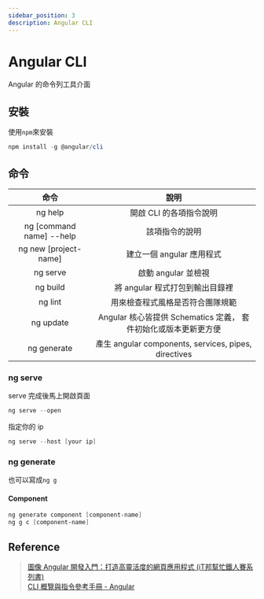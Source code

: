 ```yaml
---
sidebar_position: 3
description: Angular CLI
---
```


# Angular CLI

Angular 的命令列工具介面

## 安裝

使用`npm`來安裝

```powershell
npm install -g @angular/cli
```

## 命令

|           命令           |                              說明                               |
| :----------------------: | :-------------------------------------------------------------: |
|         ng help          |                     開啟 CLI 的各項指令說明                     |
| ng [command name] --help |                         該項指令的說明                          |
|  ng new [project-name]   |                    建立一個 angular 應用程式                    |
|         ng serve         |                       啟動 angular 並檢視                       |
|         ng build         |                 將 angular 程式打包到輸出目錄裡                 |
|         ng lint          |                用來檢查程式風格是否符合團隊規範                 |
|        ng update         | Angular 核心皆提供 Schematics 定義， 套件初始化或版本更新更方便 |
|       ng generate        |      產生 angular components, services, pipes, directives       |

### ng serve

serve 完成後馬上開啟頁面

```powershell
ng serve --open
```

指定你的 ip

```powershell
ng serve --host [your ip]
```

### ng generate

也可以寫成`ng g`

#### Component

```powershell
ng generate component [component-name]
ng g c [component-name]
```

## Reference

> [圖像 Angular 開發入門：打造高靈活度的網頁應用程式 (iT邦幫忙鐵人賽系列書)](https://www.tenlong.com.tw/products/9789864349821) <br />
> [CLI 概覽與指令參考手冊 - Angular](https://angular.tw/cli)
